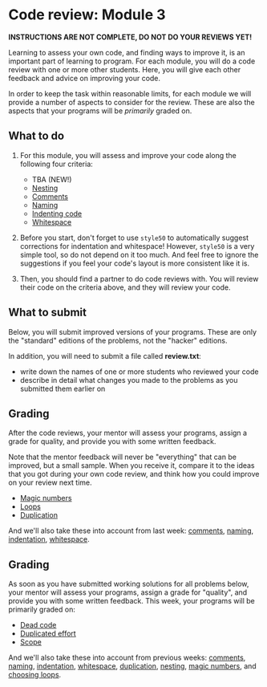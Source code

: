 # Code review: Module 3

**INSTRUCTIONS ARE NOT COMPLETE, DO NOT DO YOUR REVIEWS YET!**

Learning to assess your own code, and finding ways to improve it, is an important part of learning to program. For each module, you will do a code review with one or more other students. Here, you will give each other feedback and advice on improving your code.

In order to keep the task within reasonable limits, for each module we will provide a number of aspects to consider for the review. These are also the aspects that your programs will be *primarily* graded on.

## What to do

1. For this module, you will assess and improve your code along the following four criteria:

    - TBA (NEW!)
	- [Nesting](/quality/nesting)
    - [Comments](/quality/comments)
    - [Naming](/quality/naming)
    - [Indenting code](/quality/indentation)
    - [Whitespace](/quality/whitespace)

2. Before you start, don't forget to use `style50` to automatically suggest corrections for indentation and whitespace! However, `style50` is a very simple tool, so do not depend on it too much. And feel free to ignore the suggestions if you feel your code's layout is more consistent like it is.

3. Then, you should find a partner to do code reviews with. You will review their code on the criteria above, and they will review your code.

## What to submit

Below, you will submit improved versions of your programs. These are only the "standard" editions of the problems, not the "hacker" editions.

In addition, you will need to submit a file called **review.txt**:

- write down the names of one or more students who reviewed your code
- describe in detail what changes you made to the problems as you submitted them earlier on

## Grading

After the code reviews, your mentor will assess your programs, assign a grade for quality, and provide you with some written feedback.

Note that the mentor feedback will never be "everything" that can be improved, but a small sample. When you receive it, compare it to the ideas that you got during your own code review, and think how you could improve on your review next time.



- [Magic numbers](/quality/magic-numbers)
- [Loops](/quality/loops)
- [Duplication](/quality/duplication)

And we'll also take these into account from last week: [comments](/quality/comments), [naming](/quality/naming), [indentation](/quality/indentation), [whitespace](/quality/whitespace).


## Grading

As soon as you have submitted working solutions for all problems below, your mentor will assess your programs, assign a grade for "quality", and provide you with some written feedback. This week, your programs will be primarily graded on:

- [Dead code](/quality/dead-code)
- [Duplicated effort](/quality/duplicated-effort)
- [Scope](/quality/scope)

And we'll also take these into account from previous weeks: [comments](/quality/comments), [naming](/quality/naming), [indentation](/quality/indentation), [whitespace](/quality/whitespace), [duplication](/quality/duplication), [nesting](/quality/nesting), [magic numbers](/quality/magic-numbers), and [choosing loops](/quality/loops).

